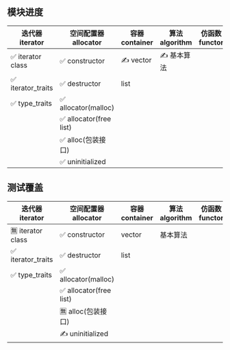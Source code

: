 ## 模块进度

| 迭代器 iterator      | 空间配置器 allocator        | 容器 container | 算法 algorithm | 仿函数 functor | 适配器 adaptor |
|-------------------|------------------------|--------------|--------------|-------------|-------------|
| ✅ iterator class  | ✅ constructor          | ✍️ vector    | ✍️ 基本算法      |             |             |
| ✅ iterator_traits | ✅ destructor           | list         |              |             |             |
| ✅ type_traits     | ✅ allocator(malloc)    |              |              |             |             |
|                   | ✅ allocator(free list) |              |              |             |             |
|                   | ✅ alloc(包装接口)          |              |              |             |             |
|                   | ✅ uninitialized        |              |              |             |             |

## 测试覆盖

| 迭代器 iterator       | 空间配置器 allocator        | 容器 container | 算法 algorithm | 仿函数 functor | 适配器 adaptor |
|--------------------|------------------------|--------------|--------------|-------------|-------------|
| 🈚️ iterator class | ✅ constructor          | vector       | 基本算法         |             |             |
| ✅ iterator_traits  | ✅ destructor           | list         |              |             |             |
| ✅ type_traits      | ✅ allocator(malloc)    |              |              |             |             |
|                    | ✅ allocator(free list) |              |              |             |             |
|                    | 🈚️ alloc(包装接口)        |              |              |             |             |
|                    | ✍️ uninitialized       |              |              |             |             |
